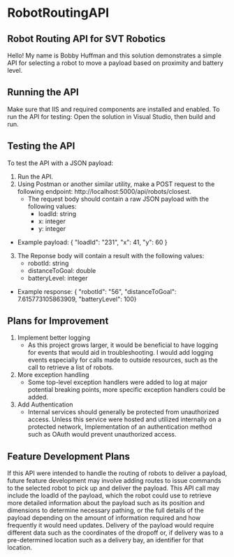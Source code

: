 # RobotRoutingAPI
## Robot Routing API for SVT Robotics
Hello! My name is Bobby Huffman and this solution demonstrates a simple API for selecting a robot to move a payload based on proximity and battery level.

## Running the API
Make sure that IIS and required components are installed and enabled. To run the API for testing: Open the solution in Visual Studio, then build and run.

## Testing the API
To test the API with a JSON payload: 
1. Run the API. 
2. Using Postman or another similar utility, make a POST request to the following endpoint: http://localhost:5000/api/robots/closest.
    - The request body should contain a raw JSON payload with the following values:
      - loadId: string
      - x: integer
      - y: integer
  - Example payload:  { "loadId": "231", "x": 41, "y": 60 }
3. The Reponse body will contain a result with the following values:
    - robotId: string
    - distanceToGoal: double
    - batteryLevel: integer
  - Example response: { "robotId": "56", "distanceToGoal": 7.615773105863909, "batteryLevel": 100}
  
## Plans for Improvement
1. Implement better logging
    - As this project grows larger, it would be beneficial to have logging for events that would aid in troubleshooting. I would add logging events especially for calls made to outside resources, such as the call to retrieve a list of robots.
2. More exception handling
    - Some top-level exception handlers were added to log at major potential breaking points, more specific exception handlers could be added.
3. Add Authentication
    - Internal services should generally be protected from unauthorized access. Unless this service were hosted and utilized internally on a protected network, Implementation of an authentication method such as OAuth would prevent unauthorized access.
    
## Feature Development Plans
If this API were intended to handle the routing of robots to deliver a payload, future feature development may involve adding routes to issue commands to the selected robot to pick up and deliver the payload. This API call may include the loadId of the payload, which the robot could use to retrieve more detailed information about the payload such as its position and dimensions to determine necessary pathing, or the full details of the payload depending on the amount of information required and how frequently it would need updates. Delivery of the payload would require different data such as the coordinates of the dropoff or, if delivery was to a pre-determined location such as a delivery bay, an identifier for that location.
